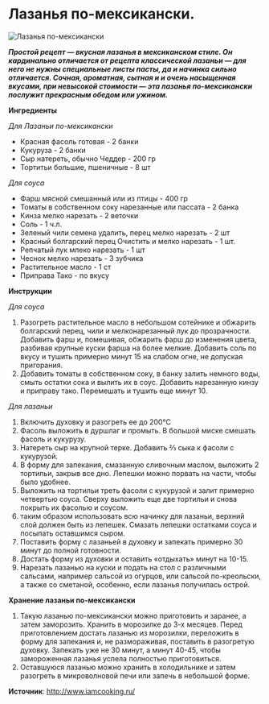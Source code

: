 # Лазанья по-мексикански.

![Лазанья по-мексикански](/images/Kulinar/Import/mexican-lasagna.jpg 'Лазанья по-мексикански')

_**Простой рецепт — вкусная лазанья в мексиканском стиле. Он кардинально отличается от рецепта классической лазаньи  — для него не нужны специальные листы пасты, да и начинка сильно отличается. Сочная, ароматная, сытная и и очень насыщенная вкусами, при невысокой стоимости  — эта лазанья по-мексикански послужит прекрасным обедом или ужином.**_

**Ингредиенты**

_Для Лазаньи по-мексикански_

- Красная фасоль готовая - 2 банки
- Кукуруза - 2 банки
- Сыр натереть, обычно Чеддер - 200 гр
- Тортитьи большие, пшеничные  - 8 шт

_Для соуса_

- Фарш мясной смешанный или из птицы - 400 гр
- Томаты в собственном соку нарезанные или пассата - 2 банка
- Кинза мелко нарезать - 2 веточки
- Соль - 1 ч.л.
- Зеленый чили семена удалить, перец мелко нарезать - 2 шт
- Красный болгарский перец Очистить и мелко нарезать - 1 шт.
- Репчатый лук млеко нарезать - 1 шт
- Чеснок мелко нарезать - 3 зубчика
- Растительное масло - 1 ст
- Приправа Тако - по вкусу

**Инструкции**

_Для соуса_

1. Разогреть растительное масло в небольшом сотейнике и обжарить болгарский перец, чили и мелконарезанный лук до прозрачности. Добавить фарш и, помешивая, обжарить фарш до изменения цвета, разбивая крупные куски фарша на более мелкие. Добавить соль по вкусу и тушить примерно минут 15 на слабом огне, не допуская пригорания.
2. Добавить томаты в собственном соку, в банку залить немного воды, смыть остатки сока и вылить их в соус. Добавить нарезанную кинзу и приправу тако. Перемешать и тушить еще минут 10.

_Для лазаньи_

1. Включить духовку и разогреть ее до 200°С
2. Фасоль выложить в дуршлаг и промыть. В большой миске смешать фасоль и кукурузу.
3. Натереть сыр на крупной терке. Добавить ⅔ сыка к фасоли с кукурузой.
4. В форму для запекания, смазанную сливочным маслом, выложить 2 тортильи, закрыв все дно. Лепешки можно порвать на части, чтобы было удобнее.
5. Выложить на тортильи треть фасоли с кукурузой и залит примерно четвертью соуса. Сверху выложить еще две тортильи и снова покрыть их фасолью и соусом.
6. таким образом использовать всю начинку для лазаньи, верхний слой должен быть из лепешек. Смазать лепешки остатками соуса и посыпать оставшимся сыром.
7. Поставить форму с лазаньей в духовку и запекать примерно 30 минут до полной готовности.
8. Достать форму из духовки и оставить «отдыхать» минут на 10-15.
9. Нарезать лазанью на куски и подать на стол с различными сальсами, например сальсой из огурцов, или сальсой по-креольски, а также со сметаной, особенно, если лазанья получилась острой.

**Хранение лазаньи по-мексикански**

1. Такую лазанью по-мексикански можно приготовить и заранее, а затем заморозить. Хранить в морозилке до 3-х месяцев. Перед приготовлением достать лазанью из морозилки, переложить в форму для запекания и, не размораживая, поставить в разогретую духовку. Запекать уже не 30 минут, а минут 40-45, чтобы замороженная лазанья успела полностью приготовиться.
2. Оставшуюся лазанью можно хранить в холодильнике и затем разогреть в микроволновой печи или запечь в небольшой форме.

**Источник**: http://www.iamcooking.ru/
